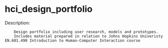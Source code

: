 # hci_design_portfolio

Description:

        Design portfolio including user research, models and prototypes.
        Includes material prepared in relation to Johns Hopkins Univeristy EN.601.490 Introduction to Human-Computer Interaction course
